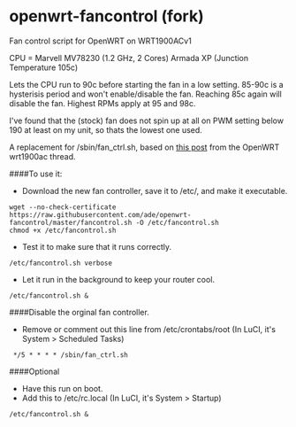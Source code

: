# openwrt-fancontrol (fork)

Fan control script for OpenWRT on WRT1900ACv1

CPU = Marvell MV78230 (1.2 GHz, 2 Cores) Armada XP (Junction Temperature 105c)

Lets the CPU run to 90c before starting the fan in a low setting. 85-90c is a hysterisis period and won't enable/disable the fan. Reaching 85c again will disable the fan. Highest RPMs apply at 95 and 98c.

I've found that the (stock) fan does not spin up at all on PWM setting below 190 at least on my unit, so thats the lowest one used.

A replacement for /sbin/fan_ctrl.sh, based on [this post](https://forum.openwrt.org/viewtopic.php?pid=280811#p280811) from the OpenWRT wrt1900ac thread.

####To use it:

* Download the new fan controller, save it to  /etc/, and make it executable.
```
wget --no-check-certificate https://raw.githubusercontent.com/ade/openwrt-fancontrol/master/fancontrol.sh -O /etc/fancontrol.sh
chmod +x /etc/fancontrol.sh
```

* Test it to make sure that it runs correctly.
```
/etc/fancontrol.sh verbose
```

* Let it run in the background to keep your router cool.
```
/etc/fancontrol.sh &
```

####Disable the orginal fan controller.
*	Remove or comment out this line from /etc/crontabs/root (In LuCI, it's System > Scheduled Tasks)
```
 */5 * * * * /sbin/fan_ctrl.sh
```

####Optional
* Have this run on boot.
* Add this to /etc/rc.local (In LuCI, it's System > Startup)
```
/etc/fancontrol.sh &
```
